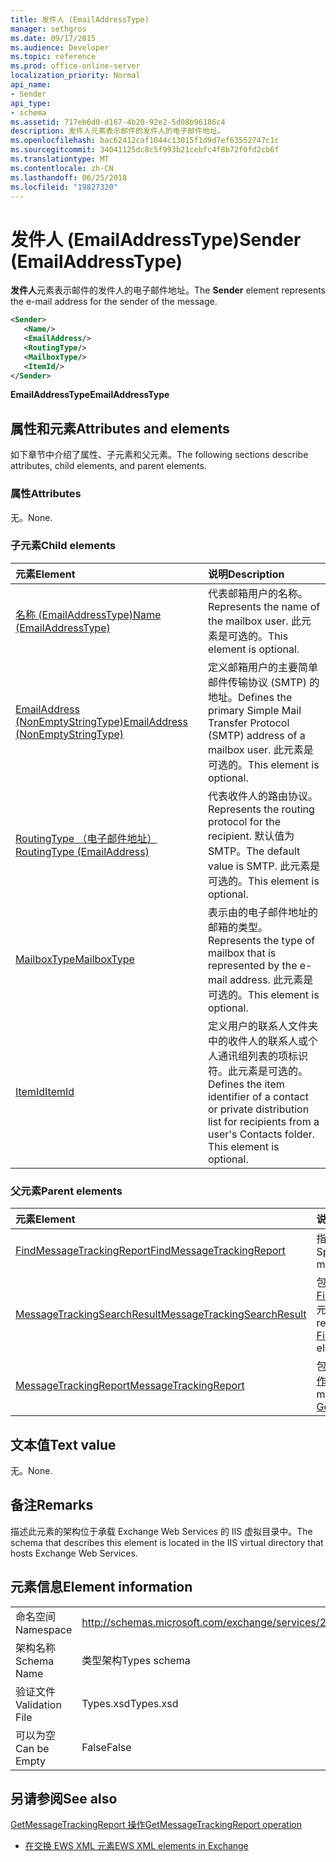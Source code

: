 ```yaml
---
title: 发件人 (EmailAddressType)
manager: sethgros
ms.date: 09/17/2015
ms.audience: Developer
ms.topic: reference
ms.prod: office-online-server
localization_priority: Normal
api_name:
- Sender
api_type:
- schema
ms.assetid: 717eb6d0-d167-4b20-92e2-5d08b96186c4
description: 发件人元素表示邮件的发件人的电子邮件地址。
ms.openlocfilehash: bac62412caf1044c13015f1d9d7ef63552747c1c
ms.sourcegitcommit: 34041125dc8c5f993b21cebfc4f8b72f0fd2cb6f
ms.translationtype: MT
ms.contentlocale: zh-CN
ms.lasthandoff: 06/25/2018
ms.locfileid: "19827320"
---
```

# <a name="sender-emailaddresstype"></a><span data-ttu-id="e3dfc-103">发件人 (EmailAddressType)</span><span class="sxs-lookup"><span data-stu-id="e3dfc-103">Sender (EmailAddressType)</span></span>

<span data-ttu-id="e3dfc-104">**发件人**元素表示邮件的发件人的电子邮件地址。</span><span class="sxs-lookup"><span data-stu-id="e3dfc-104">The **Sender** element represents the e-mail address for the sender of the message.</span></span> 
  
```XML
<Sender>
   <Name/>
   <EmailAddress/>
   <RoutingType/>
   <MailboxType/>
   <ItemId/>
</Sender>
```

 <span data-ttu-id="e3dfc-105">**EmailAddressType**</span><span class="sxs-lookup"><span data-stu-id="e3dfc-105">**EmailAddressType**</span></span>
## <a name="attributes-and-elements"></a><span data-ttu-id="e3dfc-106">属性和元素</span><span class="sxs-lookup"><span data-stu-id="e3dfc-106">Attributes and elements</span></span>

<span data-ttu-id="e3dfc-107">如下章节中介绍了属性、子元素和父元素。</span><span class="sxs-lookup"><span data-stu-id="e3dfc-107">The following sections describe attributes, child elements, and parent elements.</span></span>
  
### <a name="attributes"></a><span data-ttu-id="e3dfc-108">属性</span><span class="sxs-lookup"><span data-stu-id="e3dfc-108">Attributes</span></span>

<span data-ttu-id="e3dfc-109">无。</span><span class="sxs-lookup"><span data-stu-id="e3dfc-109">None.</span></span>
  
### <a name="child-elements"></a><span data-ttu-id="e3dfc-110">子元素</span><span class="sxs-lookup"><span data-stu-id="e3dfc-110">Child elements</span></span>

|<span data-ttu-id="e3dfc-111">**元素**</span><span class="sxs-lookup"><span data-stu-id="e3dfc-111">**Element**</span></span>|<span data-ttu-id="e3dfc-112">**说明**</span><span class="sxs-lookup"><span data-stu-id="e3dfc-112">**Description**</span></span>|
|:-----|:-----|
|[<span data-ttu-id="e3dfc-113">名称 (EmailAddressType)</span><span class="sxs-lookup"><span data-stu-id="e3dfc-113">Name (EmailAddressType)</span></span>](name-emailaddresstype.md) <br/> |<span data-ttu-id="e3dfc-114">代表邮箱用户的名称。</span><span class="sxs-lookup"><span data-stu-id="e3dfc-114">Represents the name of the mailbox user.</span></span> <span data-ttu-id="e3dfc-115">此元素是可选的。</span><span class="sxs-lookup"><span data-stu-id="e3dfc-115">This element is optional.</span></span>  <br/> |
|[<span data-ttu-id="e3dfc-116">EmailAddress (NonEmptyStringType)</span><span class="sxs-lookup"><span data-stu-id="e3dfc-116">EmailAddress (NonEmptyStringType)</span></span>](emailaddress-nonemptystringtype.md) <br/> |<span data-ttu-id="e3dfc-117">定义邮箱用户的主要简单邮件传输协议 (SMTP) 的地址。</span><span class="sxs-lookup"><span data-stu-id="e3dfc-117">Defines the primary Simple Mail Transfer Protocol (SMTP) address of a mailbox user.</span></span> <span data-ttu-id="e3dfc-118">此元素是可选的。</span><span class="sxs-lookup"><span data-stu-id="e3dfc-118">This element is optional.</span></span>  <br/> |
|[<span data-ttu-id="e3dfc-119">RoutingType （电子邮件地址）</span><span class="sxs-lookup"><span data-stu-id="e3dfc-119">RoutingType (EmailAddress)</span></span>](routingtype-emailaddress.md) <br/> |<span data-ttu-id="e3dfc-120">代表收件人的路由协议。</span><span class="sxs-lookup"><span data-stu-id="e3dfc-120">Represents the routing protocol for the recipient.</span></span> <span data-ttu-id="e3dfc-121">默认值为 SMTP。</span><span class="sxs-lookup"><span data-stu-id="e3dfc-121">The default value is SMTP.</span></span> <span data-ttu-id="e3dfc-122">此元素是可选的。</span><span class="sxs-lookup"><span data-stu-id="e3dfc-122">This element is optional.</span></span>  <br/> |
|[<span data-ttu-id="e3dfc-123">MailboxType</span><span class="sxs-lookup"><span data-stu-id="e3dfc-123">MailboxType</span></span>](mailboxtype.md) <br/> |<span data-ttu-id="e3dfc-124">表示由的电子邮件地址的邮箱的类型。</span><span class="sxs-lookup"><span data-stu-id="e3dfc-124">Represents the type of mailbox that is represented by the e-mail address.</span></span> <span data-ttu-id="e3dfc-125">此元素是可选的。</span><span class="sxs-lookup"><span data-stu-id="e3dfc-125">This element is optional.</span></span>  <br/> |
|[<span data-ttu-id="e3dfc-126">ItemId</span><span class="sxs-lookup"><span data-stu-id="e3dfc-126">ItemId</span></span>](itemid.md) <br/> |<span data-ttu-id="e3dfc-p105">定义用户的联系人文件夹中的收件人的联系人或个人通讯组列表的项标识符。此元素是可选的。</span><span class="sxs-lookup"><span data-stu-id="e3dfc-p105">Defines the item identifier of a contact or private distribution list for recipients from a user's Contacts folder. This element is optional.</span></span>  <br/> |
   
### <a name="parent-elements"></a><span data-ttu-id="e3dfc-129">父元素</span><span class="sxs-lookup"><span data-stu-id="e3dfc-129">Parent elements</span></span>

|<span data-ttu-id="e3dfc-130">**元素**</span><span class="sxs-lookup"><span data-stu-id="e3dfc-130">**Element**</span></span>|<span data-ttu-id="e3dfc-131">**说明**</span><span class="sxs-lookup"><span data-stu-id="e3dfc-131">**Description**</span></span>|
|:-----|:-----|
|[<span data-ttu-id="e3dfc-132">FindMessageTrackingReport</span><span class="sxs-lookup"><span data-stu-id="e3dfc-132">FindMessageTrackingReport</span></span>](findmessagetrackingreport.md) <br/> |<span data-ttu-id="e3dfc-133">指定条件的邮件，以查找的类型。</span><span class="sxs-lookup"><span data-stu-id="e3dfc-133">Specifies criteria for the types of messages to find.</span></span>  <br/> |
|[<span data-ttu-id="e3dfc-134">MessageTrackingSearchResult</span><span class="sxs-lookup"><span data-stu-id="e3dfc-134">MessageTrackingSearchResult</span></span>](messagetrackingsearchresult.md) <br/> |<span data-ttu-id="e3dfc-135">包含单个邮件结果[FindMessageTrackingReportResponse](findmessagetrackingreportresponse.md)元素。</span><span class="sxs-lookup"><span data-stu-id="e3dfc-135">Contains a single message result for a [FindMessageTrackingReportResponse](findmessagetrackingreportresponse.md) element.</span></span>  <br/> |
|[<span data-ttu-id="e3dfc-136">MessageTrackingReport</span><span class="sxs-lookup"><span data-stu-id="e3dfc-136">MessageTrackingReport</span></span>](messagetrackingreport.md) <br/> |<span data-ttu-id="e3dfc-137">包含在[GetMessageTrackingReport 操作](getmessagetrackingreport-operation.md)中返回一条消息。</span><span class="sxs-lookup"><span data-stu-id="e3dfc-137">Contains a single message that is returned in a [GetMessageTrackingReport operation](getmessagetrackingreport-operation.md).</span></span>  <br/> |
   
## <a name="text-value"></a><span data-ttu-id="e3dfc-138">文本值</span><span class="sxs-lookup"><span data-stu-id="e3dfc-138">Text value</span></span>

<span data-ttu-id="e3dfc-139">无。</span><span class="sxs-lookup"><span data-stu-id="e3dfc-139">None.</span></span>
  
## <a name="remarks"></a><span data-ttu-id="e3dfc-140">备注</span><span class="sxs-lookup"><span data-stu-id="e3dfc-140">Remarks</span></span>

<span data-ttu-id="e3dfc-141">描述此元素的架构位于承载 Exchange Web Services 的 IIS 虚拟目录中。</span><span class="sxs-lookup"><span data-stu-id="e3dfc-141">The schema that describes this element is located in the IIS virtual directory that hosts Exchange Web Services.</span></span>
  
## <a name="element-information"></a><span data-ttu-id="e3dfc-142">元素信息</span><span class="sxs-lookup"><span data-stu-id="e3dfc-142">Element information</span></span>

|||
|:-----|:-----|
|<span data-ttu-id="e3dfc-143">命名空间</span><span class="sxs-lookup"><span data-stu-id="e3dfc-143">Namespace</span></span>  <br/> |http://schemas.microsoft.com/exchange/services/2006/types  <br/> |
|<span data-ttu-id="e3dfc-144">架构名称</span><span class="sxs-lookup"><span data-stu-id="e3dfc-144">Schema Name</span></span>  <br/> |<span data-ttu-id="e3dfc-145">类型架构</span><span class="sxs-lookup"><span data-stu-id="e3dfc-145">Types schema</span></span>  <br/> |
|<span data-ttu-id="e3dfc-146">验证文件</span><span class="sxs-lookup"><span data-stu-id="e3dfc-146">Validation File</span></span>  <br/> |<span data-ttu-id="e3dfc-147">Types.xsd</span><span class="sxs-lookup"><span data-stu-id="e3dfc-147">Types.xsd</span></span>  <br/> |
|<span data-ttu-id="e3dfc-148">可以为空</span><span class="sxs-lookup"><span data-stu-id="e3dfc-148">Can be Empty</span></span>  <br/> |<span data-ttu-id="e3dfc-149">False</span><span class="sxs-lookup"><span data-stu-id="e3dfc-149">False</span></span>  <br/> |
   
## <a name="see-also"></a><span data-ttu-id="e3dfc-150">另请参阅</span><span class="sxs-lookup"><span data-stu-id="e3dfc-150">See also</span></span>



[<span data-ttu-id="e3dfc-151">GetMessageTrackingReport 操作</span><span class="sxs-lookup"><span data-stu-id="e3dfc-151">GetMessageTrackingReport operation</span></span>](getmessagetrackingreport-operation.md)


- [<span data-ttu-id="e3dfc-152">在交换 EWS XML 元素</span><span class="sxs-lookup"><span data-stu-id="e3dfc-152">EWS XML elements in Exchange</span></span>](ews-xml-elements-in-exchange.md)

